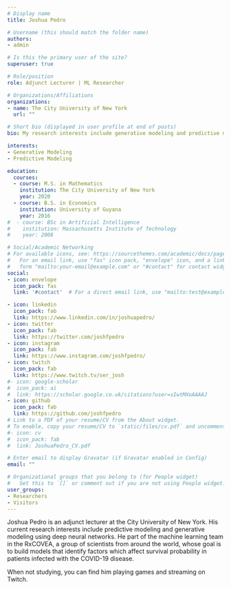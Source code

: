 ```yaml
---
# Display name
title: Joshua Pedro

# Username (this should match the folder name)
authors:
- admin

# Is this the primary user of the site?
superuser: true

# Role/position
role: Adjunct Lecturer | ML Researcher

# Organizations/Affiliations
organizations:
- name: The City University of New York
  url: ""

# Short bio (displayed in user profile at end of posts)
bio: My research interests include generative modeling and predictive modeling using deep learning.

interests:
- Generative Modeling
- Predictive Modeling

education:
  courses:
  - course: M.S. in Mathematics
    institution: The City University of New York
    year: 2020
  - course: B.S. in Economics
    institution: University of Guyana
    year: 2016
#  - course: BSc in Artificial Intelligence
#    institution: Massachusetts Institute of Technology
#    year: 2008

# Social/Academic Networking
# For available icons, see: https://sourcethemes.com/academic/docs/page-builder/#icons
#   For an email link, use "fas" icon pack, "envelope" icon, and a link in the
#   form "mailto:your-email@example.com" or "#contact" for contact widget.
social:
- icon: envelope
  icon_pack: fas
  link: '#contact'  # For a direct email link, use "mailto:test@example.org".

- icon: linkedin
  icon_pack: fab
  link: https://www.linkedin.com/in/joshuapedro/
- icon: twitter
  icon_pack: fab
  link: https://twitter.com/joshfpedro
- icon: instagram
  icon_pack: fab
  link: https://www.instagram.com/joshfpedro/
- icon: twitch
  icon_pack: fab
  link: https://www.twitch.tv/ser_josh
#- icon: google-scholar
#  icon_pack: ai
#  link: https://scholar.google.co.uk/citations?user=sIwtMXoAAAAJ
- icon: github
  icon_pack: fab
  link: https://github.com/joshfpedro
# Link to a PDF of your resume/CV from the About widget.
# To enable, copy your resume/CV to `static/files/cv.pdf` and uncomment the lines below.
#- icon: cv
#  icon_pack: fab
#  link: JoshuaPedro_CV.pdf

# Enter email to display Gravatar (if Gravatar enabled in Config)
email: ""

# Organizational groups that you belong to (for People widget)
#   Set this to `[]` or comment out if you are not using People widget.
user_groups:
- Researchers
- Visitors
---
```


Joshua Pedro is an adjunct lecturer at the City University of New York. His current research interests include predictive modeling and generative modeling using deep neural networks. He part of the machine learning team in the RxCOVEA, a group of scientists from around the world, whose goal is to build models that identify factors which affect survival probability in patients infected with the COVID-19 disease.

When not studying, you can find him playing games and streaming on Twitch.
